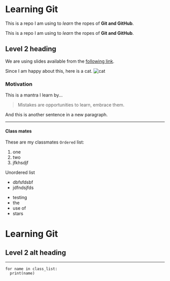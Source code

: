 # Learning Git
This is a repo I am using to *learn* the ropes of **Git and GitHub**. 

This is a repo I am using to _learn_ the ropes of __Git and GitHub__.

## Level 2 heading

We are using slides available from the [following link](https://docs.google.com/presentation/d/1NVHLHiL-tw-3e5KYFY-N_ISjWgGHIs45eAypEUep_hU/edit#slide=id.g4608f69631_0_204).

Since I am happy about this, here is a cat. 
![cat](https://www.catster.com/wp-content/uploads/2017/08/A-fluffy-cat-looking-funny-surprised-or-concerned.jpg)

### Motivation 
This is a mantra I learn by...

> Mistakes are opportunities to learn, embrace them.

And this is another sentence in a new paragraph. 

----

#### Class mates

These are my classmates `Ordered` list:
1. one
2. two
34. jfkhsdjf

Unordered list
- dbfsfdsbf
- jdfndsjfds

* testing
* the 
* use of
* stars

Learning Git 
============

Level 2 alt heading
----

[comment]: # (This actually is the most platform independent comment)

****

[comment]: # (This actually is the most platform independent comment)

```
for name in class_list:
  print(name)
```
